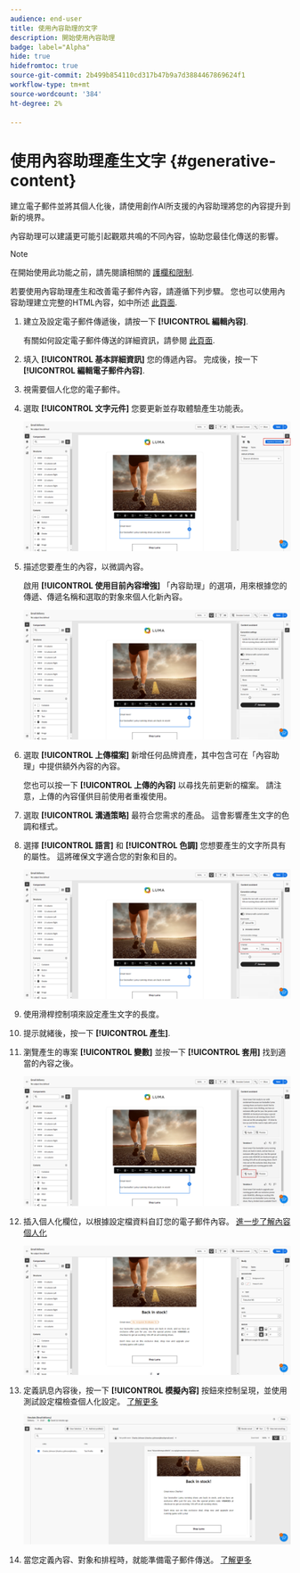 ```yaml
---
audience: end-user
title: 使用內容助理的文字
description: 開始使用內容助理
badge: label="Alpha"
hide: true
hidefromtoc: true
source-git-commit: 2b499b854110cd317b47b9a7d3884467869624f1
workflow-type: tm+mt
source-wordcount: '384'
ht-degree: 2%

---
```



# 使用內容助理產生文字 {#generative-content}



建立電子郵件並將其個人化後，請使用創作AI所支援的內容助理將您的內容提升到新的境界。

內容助理可以建議更可能引起觀眾共鳴的不同內容，協助您最佳化傳送的影響。

>[!NOTE]
>
>在開始使用此功能之前，請先閱讀相關的 [護欄和限制](generative-gs.md#guardrails-and-limitations).

若要使用內容助理產生和改善電子郵件內容，請遵循下列步驟。 您也可以使用內容助理建立完整的HTML內容，如中所述 [此頁面](generative-email.md).

1. 建立及設定電子郵件傳遞後，請按一下 **[!UICONTROL 編輯內容]**.

   有關如何設定電子郵件傳送的詳細資訊，請參閱 [此頁面](../content/create-email-content.md).

1. 填入 **[!UICONTROL 基本詳細資訊]** 您的傳遞內容。 完成後，按一下 **[!UICONTROL 編輯電子郵件內容]**.

1. 視需要個人化您的電子郵件。

1. 選取 **[!UICONTROL 文字元件]** 您要更新並存取體驗產生功能表。

   ![](assets/text-genai-1.png)

1. 描述您要產生的內容，以微調內容。

   啟用 **[!UICONTROL 使用目前內容增強]** 「內容助理」的選項，用來根據您的傳遞、傳遞名稱和選取的對象來個人化新內容。

   ![](assets/text-genai-3.png)

1. 選取 **[!UICONTROL 上傳檔案]** 新增任何品牌資產，其中包含可在「內容助理」中提供額外內容的內容。

   您也可以按一下 **[!UICONTROL 上傳的內容]** 以尋找先前更新的檔案。 請注意，上傳的內容僅供目前使用者重複使用。

1. 選取 **[!UICONTROL 溝通策略]** 最符合您需求的產品。 這會影響產生文字的色調和樣式。

1. 選擇 **[!UICONTROL 語言]** 和 **[!UICONTROL 色調]** 您想要產生的文字所具有的屬性。 這將確保文字適合您的對象和目的。

   ![](assets/text-genai-4.png)

1. 使用滑桿控制項來設定產生文字的長度。

1. 提示就緒後，按一下 **[!UICONTROL 產生]**.

1. 瀏覽產生的專案 **[!UICONTROL 變數]** 並按一下 **[!UICONTROL 套用]** 找到適當的內容之後。

   ![](assets/text-genai-5.png)

1. 插入個人化欄位，以根據設定檔資料自訂您的電子郵件內容。 [進一步了解內容個人化](../personalization/personalize.md)

   ![](assets/text-genai-6.png)

1. 定義訊息內容後，按一下 **[!UICONTROL 模擬內容]** 按鈕來控制呈現，並使用測試設定檔檢查個人化設定。 [了解更多](../preview-test/preview-content.md)

   ![](assets/text-genai-7.png)

1. 當您定義內容、對象和排程時，就能準備電子郵件傳送。 [了解更多](../monitor/prepare-send.md)

